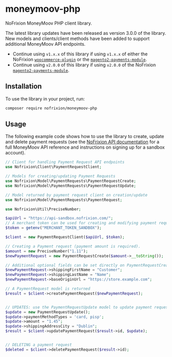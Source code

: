 # moneymoov-php #

NoFrixion MoneyMoov PHP client library. 

The latest library updates have been released as version 3.0.0 of the library. New models and clients/client methods have been added to support additional MoneyMoov API endpoints. 

- Continue using `v1.x.x` of this library if using `v1.x.x` of either the NoFrixion [`woocommerce-plugin`](https://github.com/nofrixion/woocommerce-plugin) or the [`magento2-payments-module`](https://github.com/nofrixion/magento2-payment-module).
- Continue using `v2.0.0` of this library if using `v2.0.0` of the NoFrixion [`magento2-payments-module`](https://github.com/nofrixion/magento2-payment-module).

## Installation ##

To use the library in your project, run:

```bash
composer require nofrixion/moneymoov-php
```

## Usage ##

The following example code shows how to use the library to create, update and delete payment requests (see the [NoFrixion API documentation](https://docs.nofrixion.com/reference/sandbox) for a full MoneyMoov API reference and instructions on signing up for a sandbox account).

```php
// Client for handling Payment Request API endpoints
use Nofrixion\Client\PaymentRequestClient;

// Models for creating/updating Payment Requests
use Nofrixion\Model\PaymentRequests\PaymentRequestCreate;
use Nofrixion\Model\PaymentRequests\PaymentRequestUpdate;

// Model returned by payment request client on creation/update
use Nofrixion\Model\PaymentRequests\PaymentRequest;

use Nofrixion\Util\PreciseNumber;

$apiUrl = "https://api-sandbox.nofrixion.com/";
// A merchant token can be used for creating and modifying payment requests - this MUST be securely stored.
$token = getenv("MERCHANT_TOKEN_SANDBOX");

$client = new PaymentRequestClient($apiUrl, $token);

// Creating a Payment request (payment amount is required).
$amount = new PreciseNumber("1.11");
$newPaymentRequest = new PaymentRequestCreate($amount->__toString());

// Additional optional fields can be set directly on PaymentRequestCreate model.
$newPaymentRequest->shippingFirstName = "Customer";
$newPaymentRequest->shippingLastName = "Name";
$newPaymentRequest->baseOriginUrl = "https://store.example.com";

// A PaymentRequest model is returned
$result = $client->createPaymentRequest($newPaymentRequest);


// UPDATES: use the PaymentRequestUpdate model to update payment request values.
$update = new PaymentRequestUpdate();
$update->paymentMethodTypes = 'card, pisp';
$update->amount = "1.45";
$update->shippingAddressCity = "Dublin";
$result = $client->updatePaymentRequest($result->id, $update);


// DELETING a payment request
$deleted = $client->deletePaymentRequest($result->id);
```
